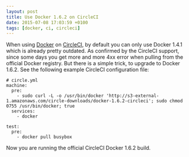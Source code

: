 ```yaml
---
layout: post
title: Use Docker 1.6.2 on CircleCI
date: 2015-07-08 17:03:59 +0100
tags: [docker, ci, circleci]
---
```


When using [Docker][docker] on [CircleCI][circleci], by default you can only use Docker 1.4.1 which is already pretty outdated. As confirmed by the CircleCI support, since some days you get more and more 4xx error when pulling from the official Docker registry. But there is a simple trick, to upgrade to Docker 1.6.2. See the following example CircleCI configuration file:

```
# circle.yml
machine:
  pre:
    - sudo curl -L -o /usr/bin/docker 'http://s3-external-1.amazonaws.com/circle-downloads/docker-1.6.2-circleci'; sudo chmod 0755 /usr/bin/docker; true
  services:
    - docker

test:
  pre:
    - docker pull busybox
```

Now you are running the official CircleCI Docker 1.6.2 build.

[docker]: https://www.docker.com/
[circleci]: https://circleci.com/
